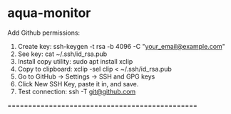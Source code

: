 # aqua-monitor

Add Github permissions:
1. Create key: ssh-keygen -t rsa -b 4096 -C "your_email@example.com"
2. See key: cat ~/.ssh/id_rsa.pub
3. Install copy utility: sudo apt install xclip
4. Copy to clipboard: xclip -sel clip < ~/.ssh/id_rsa.pub
5. Go to GitHub → Settings → SSH and GPG keys
6. Click New SSH Key, paste it in, and save.
7. Test connection: ssh -T git@github.com

==============================================


